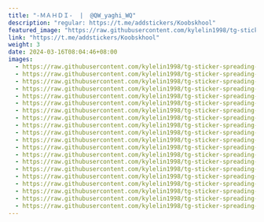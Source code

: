 ```yaml
---
title: "-ＭＡＨＤＩ-  |  @QW_yaghi_WQ"
description: "regular: https://t.me/addstickers/Koobskhool"
featured_image: "https://raw.githubusercontent.com/kylelin1998/tg-sticker-spreading-worldwide-images/main/img/ae99d773-b70b-4522-9235-3a2ebba2b9bb.jpg"
link: "https://t.me/addstickers/Koobskhool"
weight: 3
date: 2024-03-16T08:04:46+08:00
images:
  - https://raw.githubusercontent.com/kylelin1998/tg-sticker-spreading-worldwide-images/main/img/ae99d773-b70b-4522-9235-3a2ebba2b9bb.jpg
  - https://raw.githubusercontent.com/kylelin1998/tg-sticker-spreading-worldwide-images/main/img/a5322d87-edb1-46dd-aa32-2d6ce894f377.jpg
  - https://raw.githubusercontent.com/kylelin1998/tg-sticker-spreading-worldwide-images/main/img/5fe25889-dc66-45eb-bc63-a6521d0c08fe.jpg
  - https://raw.githubusercontent.com/kylelin1998/tg-sticker-spreading-worldwide-images/main/img/3d62d835-ccc4-424c-a9b1-b8f49ec89d8a.jpg
  - https://raw.githubusercontent.com/kylelin1998/tg-sticker-spreading-worldwide-images/main/img/34e38d11-90b9-4c28-8df1-21e5cfb2a824.jpg
  - https://raw.githubusercontent.com/kylelin1998/tg-sticker-spreading-worldwide-images/main/img/c0fd359b-53ed-44ea-9287-656ddbc6cd1b.jpg
  - https://raw.githubusercontent.com/kylelin1998/tg-sticker-spreading-worldwide-images/main/img/a3764346-e244-48bc-a3ed-f69c04a5631d.jpg
  - https://raw.githubusercontent.com/kylelin1998/tg-sticker-spreading-worldwide-images/main/img/3b3e41eb-d39c-4ccd-ad82-84b18a9f2e49.jpg
  - https://raw.githubusercontent.com/kylelin1998/tg-sticker-spreading-worldwide-images/main/img/3503d764-0b8f-4432-861e-85a5a71cccbc.jpg
  - https://raw.githubusercontent.com/kylelin1998/tg-sticker-spreading-worldwide-images/main/img/01aead1e-9923-4141-8c99-5dec22e1dc1b.jpg
  - https://raw.githubusercontent.com/kylelin1998/tg-sticker-spreading-worldwide-images/main/img/24d62634-799a-470a-a3de-0784bb4373f3.jpg
  - https://raw.githubusercontent.com/kylelin1998/tg-sticker-spreading-worldwide-images/main/img/05aa9c0e-2a66-49ee-990f-5f1ce06bbcc9.jpg
  - https://raw.githubusercontent.com/kylelin1998/tg-sticker-spreading-worldwide-images/main/img/3c6115e5-a1f8-4a28-bcd3-6c7c95933756.jpg
  - https://raw.githubusercontent.com/kylelin1998/tg-sticker-spreading-worldwide-images/main/img/b85d8e15-39d5-4b2b-8567-7ce54258711b.jpg
  - https://raw.githubusercontent.com/kylelin1998/tg-sticker-spreading-worldwide-images/main/img/4cfdb600-a53d-4294-a376-1303778b5fb0.jpg
  - https://raw.githubusercontent.com/kylelin1998/tg-sticker-spreading-worldwide-images/main/img/034fa353-f8bd-4f1b-b263-cadb9850dba2.jpg
  - https://raw.githubusercontent.com/kylelin1998/tg-sticker-spreading-worldwide-images/main/img/7efb83f9-b9eb-474a-b420-f04c4975df3a.jpg
  - https://raw.githubusercontent.com/kylelin1998/tg-sticker-spreading-worldwide-images/main/img/0ed72c44-21c1-4982-afd2-2cb698262b7b.jpg
  - https://raw.githubusercontent.com/kylelin1998/tg-sticker-spreading-worldwide-images/main/img/88425a5f-e46f-4e3d-978a-1afad8a66458.jpg
  - https://raw.githubusercontent.com/kylelin1998/tg-sticker-spreading-worldwide-images/main/img/421df512-eabb-40fc-bfdd-f817a09945f3.jpg
---
```

